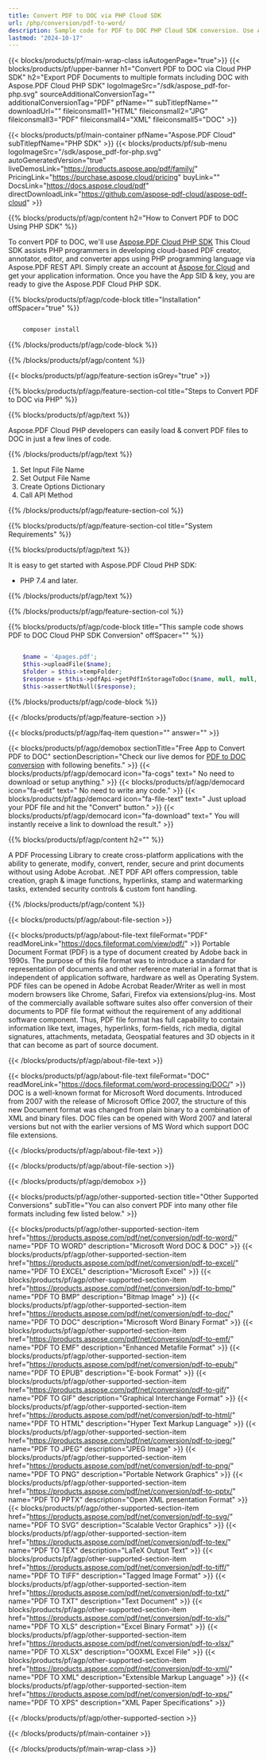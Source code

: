 ```yaml
---
title: Convert PDF to DOC via PHP Cloud SDK
url: /php/conversion/pdf-to-word/
description: Sample code for PDF to DOC PHP Cloud SDK conversion. Use API example code for batch PDF files to DOC conversion with Aspose.PDF Cloud.
lastmod: "2024-10-17"
---
```


{{< blocks/products/pf/main-wrap-class isAutogenPage="true">}}
{{< blocks/products/pf/upper-banner h1="Convert PDF to DOC via Cloud PHP SDK" h2="Export PDF Documents to multiple formats including DOC with Aspose.PDF Cloud PHP SDK" logoImageSrc="/sdk/aspose_pdf-for-php.svg" sourceAdditionalConversionTag="" additionalConversionTag="PDF" pfName="" subTitlepfName="" downloadUrl="" fileiconsmall1="HTML" fileiconsmall2="JPG" fileiconsmall3="PDF" fileiconsmall4="XML" fileiconsmall5="DOC" >}}

{{< blocks/products/pf/main-container pfName="Aspose.PDF Cloud" subTitlepfName="PHP SDK" >}}
{{< blocks/products/pf/sub-menu logoImageSrc="/sdk/aspose_pdf-for-php.svg"
autoGeneratedVersion="true"
liveDemosLink="https://products.aspose.app/pdf/family/" PricingLink="https://purchase.aspose.cloud/pricing" buyLink="" DocsLink="https://docs.aspose.cloud/pdf"  directDownloadLink="https://github.com/aspose-pdf-cloud/aspose-pdf-cloud" >}}

{{% blocks/products/pf/agp/content h2="How to Convert PDF to DOC Using PHP SDK" %}}

 To convert PDF to DOC, we'll use
[Aspose.PDF Cloud PHP SDK](https://products.aspose.cloud/pdf/php/)
This Cloud SDK assists PHP programmers in developing cloud-based PDF creator, annotator, editor, and converter apps using PHP programming language via Aspose.PDF REST API. Simply create an account at [Aspose for Cloud](https://dashboard.aspose.cloud/#/apps) and get your application information. Once you have the App SID & key, you are ready to give the Aspose.PDF Cloud PHP SDK. 

{{% blocks/products/pf/agp/code-block title="Installation" offSpacer="true" %}}

```bash

    composer install

```

{{% /blocks/products/pf/agp/code-block %}}

{{% /blocks/products/pf/agp/content %}}

{{< blocks/products/pf/agp/feature-section isGrey="true" >}}

{{% blocks/products/pf/agp/feature-section-col title="Steps to Convert PDF to DOC via PHP" %}}

{{% blocks/products/pf/agp/text %}}

 Aspose.PDF Cloud PHP developers can easily load & convert PDF files to DOC in just a few lines of code.

{{% /blocks/products/pf/agp/text %}}

1. Set Input File Name
1. Set Output File Name
1. Create Options Dictionary
1. Call API Method

{{% /blocks/products/pf/agp/feature-section-col %}}

{{% blocks/products/pf/agp/feature-section-col title="System Requirements" %}}

{{% blocks/products/pf/agp/text %}}

It is easy to get started with Aspose.PDF Cloud PHP SDK:

+ PHP 7.4 and later.

{{% /blocks/products/pf/agp/text %}}

{{% /blocks/products/pf/agp/feature-section-col %}}

{{% blocks/products/pf/agp/code-block title="This sample code shows PDF to DOC Cloud PHP SDK Conversion" offSpacer="" %}}

```php

    $name = '4pages.pdf';
    $this->uploadFile($name);
    $folder = $this->tempFolder;
    $response = $this->pdfApi->getPdfInStorageToDoc($name, null, null, null, null, null, null, null, null, $folder);
    $this->assertNotNull($response);    
```

{{% /blocks/products/pf/agp/code-block %}}

{{< /blocks/products/pf/agp/feature-section >}}

{{< blocks/products/pf/agp/faq-item question="" answer="" >}}

<!-- aboutfile Starts -->

{{< blocks/products/pf/agp/demobox sectionTitle="Free App to Convert PDF to DOC" sectionDescription="Check our live demos for [PDF to DOC conversion](https://products.aspose.app/pdf/conversion/pdf-to-DOC) with following benefits." >}}
{{< blocks/products/pf/agp/democard icon="fa-cogs" text=" No need to download or setup anything." >}}
{{< blocks/products/pf/agp/democard icon="fa-edit" text=" No need to write any code." >}}
{{< blocks/products/pf/agp/democard icon="fa-file-text" text=" Just upload your PDF file and hit the \"Convert\" button." >}}
{{< blocks/products/pf/agp/democard icon="fa-download" text=" You will instantly receive a link to download the result." >}}

{{% blocks/products/pf/agp/content h2="" %}}

 A PDF Processing Library to create cross-platform applications with the ability to generate, modify, convert, render, secure and print documents without using Adobe Acrobat. .NET PDF API offers compression, table creation, graph & image functions, hyperlinks, stamp and watermarking tasks, extended security controls & custom font handling.


{{% /blocks/products/pf/agp/content %}}

{{< blocks/products/pf/agp/about-file-section >}}

{{< blocks/products/pf/agp/about-file-text fileFormat="PDF" readMoreLink="https://docs.fileformat.com/view/pdf/" >}}
Portable Document Format (PDF) is a type of document created by Adobe back in 1990s. The purpose of this file format was to introduce a standard for representation of documents and other reference material in a format that is independent of application software, hardware as well as Operating System. PDF files can be opened in Adobe Acrobat Reader/Writer as well in most modern browsers like Chrome, Safari, Firefox via extensions/plug-ins. Most of the commercially available software suites also offer conversion of their documents to PDF file format without the requirement of any additional software component. Thus, PDF file format has full capability to contain information like text, images, hyperlinks, form-fields, rich media, digital signatures, attachments, metadata, Geospatial features and 3D objects in it that can become as part of source document.

{{< /blocks/products/pf/agp/about-file-text >}}

{{< blocks/products/pf/agp/about-file-text fileFormat="DOC" readMoreLink="https://docs.fileformat.com/word-processing/DOC/" >}}
DOC is a well-known format for Microsoft Word documents. Introduced from 2007 with the release of Microsoft Office 2007, the structure of this new Document format was changed from plain binary to a combination of XML and binary files. DOC files can be opened with Word 2007 and lateral versions but not with the earlier versions of MS Word which support DOC file extensions.

{{< /blocks/products/pf/agp/about-file-text >}}

{{< /blocks/products/pf/agp/about-file-section >}}

{{< /blocks/products/pf/agp/demobox >}}

<!-- aboutfile Ends -->

{{< blocks/products/pf/agp/other-supported-section title="Other Supported Conversions" subTitle="You can also convert PDF into many other file formats including few listed below." >}}

{{< blocks/products/pf/agp/other-supported-section-item href="https://products.aspose.com/pdf/net/conversion/pdf-to-word/" name="PDF TO WORD" description="Microsoft Word DOC & DOC" >}}
{{< blocks/products/pf/agp/other-supported-section-item href="https://products.aspose.com/pdf/net/conversion/pdf-to-excel/" name="PDF TO EXCEL" description="Microsoft Excel" >}}
{{< blocks/products/pf/agp/other-supported-section-item href="https://products.aspose.com/pdf/net/conversion/pdf-to-bmp/" name="PDF TO BMP" description="Bitmap Image" >}}
{{< blocks/products/pf/agp/other-supported-section-item href="https://products.aspose.com/pdf/net/conversion/pdf-to-doc/" name="PDF TO DOC" description="Microsoft Word Binary Format" >}}
{{< blocks/products/pf/agp/other-supported-section-item href="https://products.aspose.com/pdf/net/conversion/pdf-to-emf/" name="PDF TO EMF" description="Enhanced Metafile Format" >}}
{{< blocks/products/pf/agp/other-supported-section-item href="https://products.aspose.com/pdf/net/conversion/pdf-to-epub/" name="PDF TO EPUB" description="E-book Format" >}}
{{< blocks/products/pf/agp/other-supported-section-item href="https://products.aspose.com/pdf/net/conversion/pdf-to-gif/" name="PDF TO GIF" description="Graphical Interchange Format" >}}
{{< blocks/products/pf/agp/other-supported-section-item href="https://products.aspose.com/pdf/net/conversion/pdf-to-html/" name="PDF TO HTML" description="Hyper Text Markup Language" >}}
{{< blocks/products/pf/agp/other-supported-section-item href="https://products.aspose.com/pdf/net/conversion/pdf-to-jpeg/" name="PDF TO JPEG" description="JPEG Image" >}}
{{< blocks/products/pf/agp/other-supported-section-item href="https://products.aspose.com/pdf/net/conversion/pdf-to-png/" name="PDF TO PNG" description="Portable Network Graphics" >}}
{{< blocks/products/pf/agp/other-supported-section-item href="https://products.aspose.com/pdf/net/conversion/pdf-to-pptx/" name="PDF TO PPTX" description="Open XML presentation Format" >}}
{{< blocks/products/pf/agp/other-supported-section-item href="https://products.aspose.com/pdf/net/conversion/pdf-to-svg/" name="PDF TO SVG" description="Scalable Vector Graphics" >}}
{{< blocks/products/pf/agp/other-supported-section-item href="https://products.aspose.com/pdf/net/conversion/pdf-to-tex/" name="PDF TO TEX" description="LaTeX Output Text" >}}
{{< blocks/products/pf/agp/other-supported-section-item href="https://products.aspose.com/pdf/net/conversion/pdf-to-tiff/" name="PDF TO TIFF" description="Tagged Image Format" >}}
{{< blocks/products/pf/agp/other-supported-section-item href="https://products.aspose.com/pdf/net/conversion/pdf-to-txt/" name="PDF TO TXT" description="Text Document" >}}
{{< blocks/products/pf/agp/other-supported-section-item href="https://products.aspose.com/pdf/net/conversion/pdf-to-xls/" name="PDF TO XLS" description="Excel Binary Format" >}}
{{< blocks/products/pf/agp/other-supported-section-item href="https://products.aspose.com/pdf/net/conversion/pdf-to-xlsx/" name="PDF TO XLSX" description="OOXML Excel File" >}}
{{< blocks/products/pf/agp/other-supported-section-item href="https://products.aspose.com/pdf/net/conversion/pdf-to-xml/" name="PDF TO XML" description="Extensible Markup Language" >}}
{{< blocks/products/pf/agp/other-supported-section-item href="https://products.aspose.com/pdf/net/conversion/pdf-to-xps/" name="PDF TO XPS" description="XML Paper Specifications" >}}

{{< /blocks/products/pf/agp/other-supported-section >}}

{{< /blocks/products/pf/main-container >}}

{{< /blocks/products/pf/main-wrap-class >}}


